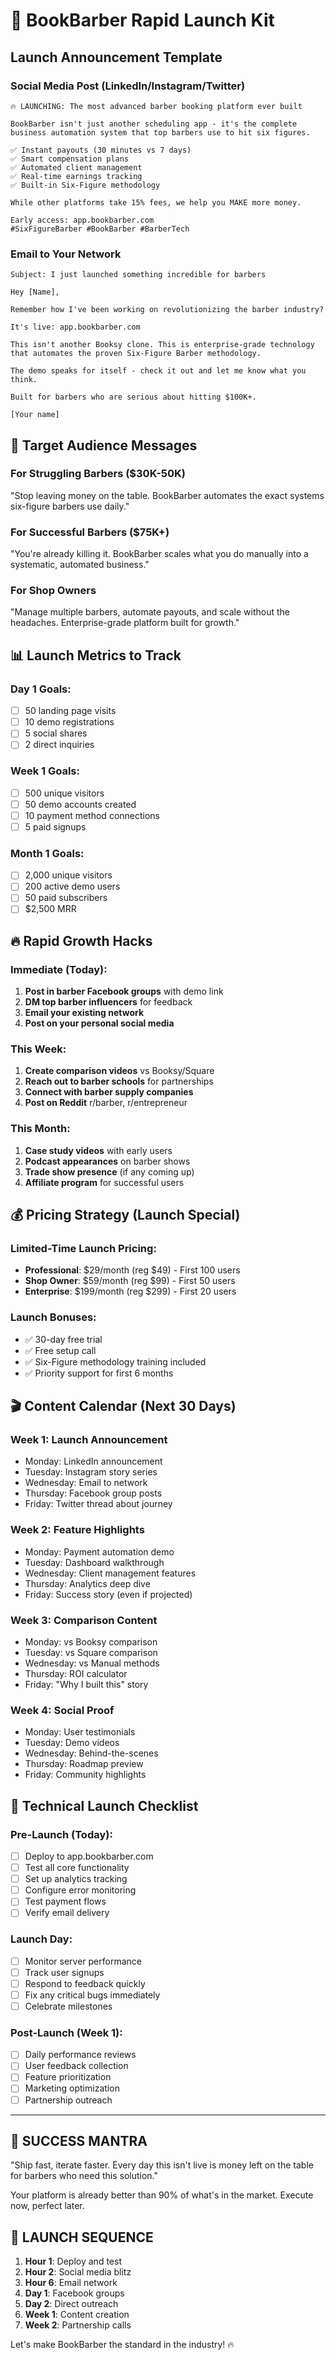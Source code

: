 # 🚀 BookBarber Rapid Launch Kit

## Launch Announcement Template

### Social Media Post (LinkedIn/Instagram/Twitter)
```
🔥 LAUNCHING: The most advanced barber booking platform ever built

BookBarber isn't just another scheduling app - it's the complete business automation system that top barbers use to hit six figures.

✅ Instant payouts (30 minutes vs 7 days)
✅ Smart compensation plans  
✅ Automated client management
✅ Real-time earnings tracking
✅ Built-in Six-Figure methodology

While other platforms take 15% fees, we help you MAKE more money.

Early access: app.bookbarber.com
#SixFigureBarber #BookBarber #BarberTech
```

### Email to Your Network
```
Subject: I just launched something incredible for barbers

Hey [Name],

Remember how I've been working on revolutionizing the barber industry? 

It's live: app.bookbarber.com

This isn't another Booksy clone. This is enterprise-grade technology that automates the proven Six-Figure Barber methodology.

The demo speaks for itself - check it out and let me know what you think.

Built for barbers who are serious about hitting $100K+.

[Your name]
```

## 🎯 Target Audience Messages

### For Struggling Barbers ($30K-50K)
"Stop leaving money on the table. BookBarber automates the exact systems six-figure barbers use daily."

### For Successful Barbers ($75K+)
"You're already killing it. BookBarber scales what you do manually into a systematic, automated business."

### For Shop Owners
"Manage multiple barbers, automate payouts, and scale without the headaches. Enterprise-grade platform built for growth."

## 📊 Launch Metrics to Track

### Day 1 Goals:
- [ ] 50 landing page visits
- [ ] 10 demo registrations  
- [ ] 5 social shares
- [ ] 2 direct inquiries

### Week 1 Goals:
- [ ] 500 unique visitors
- [ ] 50 demo accounts created
- [ ] 10 payment method connections
- [ ] 5 paid signups

### Month 1 Goals:
- [ ] 2,000 unique visitors
- [ ] 200 active demo users
- [ ] 50 paid subscribers
- [ ] $2,500 MRR

## 🔥 Rapid Growth Hacks

### Immediate (Today):
1. **Post in barber Facebook groups** with demo link
2. **DM top barber influencers** for feedback
3. **Email your existing network** 
4. **Post on your personal social media**

### This Week:
1. **Create comparison videos** vs Booksy/Square
2. **Reach out to barber schools** for partnerships
3. **Connect with barber supply companies**
4. **Post on Reddit** r/barber, r/entrepreneur

### This Month:
1. **Case study videos** with early users
2. **Podcast appearances** on barber shows
3. **Trade show presence** (if any coming up)
4. **Affiliate program** for successful users

## 💰 Pricing Strategy (Launch Special)

### Limited-Time Launch Pricing:
- **Professional**: $29/month (reg $49) - First 100 users
- **Shop Owner**: $59/month (reg $99) - First 50 users  
- **Enterprise**: $199/month (reg $299) - First 20 users

### Launch Bonuses:
- ✅ 30-day free trial
- ✅ Free setup call
- ✅ Six-Figure methodology training included
- ✅ Priority support for first 6 months

## 🎬 Content Calendar (Next 30 Days)

### Week 1: Launch Announcement
- Monday: LinkedIn announcement
- Tuesday: Instagram story series
- Wednesday: Email to network
- Thursday: Facebook group posts
- Friday: Twitter thread about journey

### Week 2: Feature Highlights
- Monday: Payment automation demo
- Tuesday: Dashboard walkthrough  
- Wednesday: Client management features
- Thursday: Analytics deep dive
- Friday: Success story (even if projected)

### Week 3: Comparison Content
- Monday: vs Booksy comparison
- Tuesday: vs Square comparison
- Wednesday: vs Manual methods
- Thursday: ROI calculator
- Friday: "Why I built this" story

### Week 4: Social Proof
- Monday: User testimonials
- Tuesday: Demo videos
- Wednesday: Behind-the-scenes
- Thursday: Roadmap preview
- Friday: Community highlights

## 🔧 Technical Launch Checklist

### Pre-Launch (Today):
- [ ] Deploy to app.bookbarber.com
- [ ] Test all core functionality
- [ ] Set up analytics tracking
- [ ] Configure error monitoring
- [ ] Test payment flows
- [ ] Verify email delivery

### Launch Day:
- [ ] Monitor server performance
- [ ] Track user signups
- [ ] Respond to feedback quickly
- [ ] Fix any critical bugs immediately
- [ ] Celebrate milestones

### Post-Launch (Week 1):
- [ ] Daily performance reviews
- [ ] User feedback collection
- [ ] Feature prioritization
- [ ] Marketing optimization
- [ ] Partnership outreach

---

## 🎯 SUCCESS MANTRA

"Ship fast, iterate faster. Every day this isn't live is money left on the table for barbers who need this solution."

Your platform is already better than 90% of what's in the market. Execute now, perfect later.

## 🚀 LAUNCH SEQUENCE

1. **Hour 1**: Deploy and test
2. **Hour 2**: Social media blitz  
3. **Hour 6**: Email network
4. **Day 1**: Facebook groups
5. **Day 2**: Direct outreach
6. **Week 1**: Content creation
7. **Week 2**: Partnership calls

Let's make BookBarber the standard in the industry! 🔥